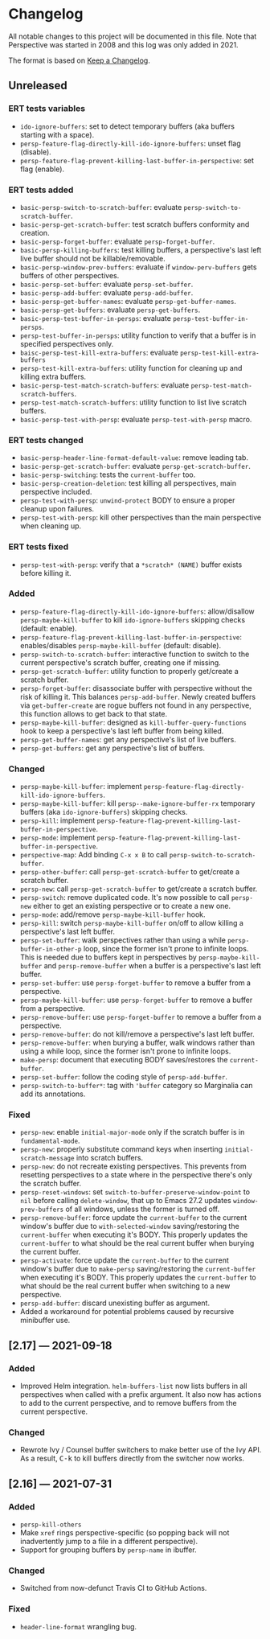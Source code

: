 # Changelog

All notable changes to this project will be documented in this file. Note that
Perspective was started in 2008 and this log was only added in 2021.

The format is based on [Keep a Changelog](https://keepachangelog.com/en/1.0.0/).


## Unreleased

### ERT tests variables

- `ido-ignore-buffers`: set to detect temporary buffers (aka buffers starting with a space).
- `persp-feature-flag-directly-kill-ido-ignore-buffers`: unset flag (disable).
- `persp-feature-flag-prevent-killing-last-buffer-in-perspective`: set flag (enable).


### ERT tests added

- `basic-persp-switch-to-scratch-buffer`: evaluate `persp-switch-to-scratch-buffer`.
- `basic-persp-get-scratch-buffer`: test scratch buffers conformity and creation.
- `basic-persp-forget-buffer`: evaluate `persp-forget-buffer`.
- `basic-persp-killing-buffers`: test killing buffers, a perspective's last left live buffer should not be killable/removable.
- `basic-persp-window-prev-buffers`: evaluate if `window-perv-buffers` gets buffers of other perspectives.
- `basic-persp-set-buffer`: evaluate `persp-set-buffer`.
- `basic-persp-add-buffer`: evaluate `persp-add-buffer`.
- `basic-persp-get-buffer-names`: evaluate `persp-get-buffer-names`.
- `basic-persp-get-buffers`: evaluate `persp-get-buffers`.
- `basic-persp-test-buffer-in-persps`: evaluate `persp-test-buffer-in-persps`.
- `persp-test-buffer-in-persps`: utility function to verify that a buffer is in specified perspectives only.
- `baisc-persp-test-kill-extra-buffers`: evaluate `persp-test-kill-extra-buffers`
- `persp-test-kill-extra-buffers`: utility function for cleaning up and killing extra buffers.
- `basic-persp-test-match-scratch-buffers`: evaluate `persp-test-match-scratch-buffers`.
- `persp-test-match-scratch-buffers`: utility function to list live scratch buffers.
- `basic-persp-test-with-persp`: evaluate `persp-test-with-persp` macro.


### ERT tests changed

- `basic-persp-header-line-format-default-value`: remove leading tab.
- `basic-persp-get-scratch-buffer`: evaluate `persp-get-scratch-buffer`.
- `basic-persp-switching`: tests the `current-buffer` too.
- `basic-persp-creation-deletion`: test killing all perspectives, main perspective included.
- `persp-test-with-persp`: `unwind-protect` BODY to ensure a proper cleanup upon failures.
- `persp-test-with-persp`: kill other perspectives than the main perspective when cleaning up.


### ERT tests fixed

- `persp-test-with-persp`: verify that a `*scratch* (NAME)` buffer exists before killing it.


### Added

- `persp-feature-flag-directly-kill-ido-ignore-buffers`: allow/disallow `persp-maybe-kill-buffer` to kill `ido-ignore-buffers` skipping checks (default: enable).
- `persp-feature-flag-prevent-killing-last-buffer-in-perspective`: enables/disables `persp-maybe-kill-buffer` (default: disable).
- `persp-switch-to-scratch-buffer`: interactive function to switch to the current perspective's scratch buffer, creating one if missing.
- `persp-get-scratch-buffer`: utility function to properly get/create a scratch buffer.
- `persp-forget-buffer`: disassociate buffer with perspective without the risk of killing it.  This balances `persp-add-buffer`.  Newly created buffers via `get-buffer-create` are rogue buffers not found in any perspective, this function allows to get back to that state.
- `persp-maybe-kill-buffer`: designed as `kill-buffer-query-functions` hook to keep a perspective's last left buffer from being killed.
- `persp-get-buffer-names`: get any perspective's list of live buffers.
- `persp-get-buffers`: get any perspective's list of buffers.


### Changed

- `persp-maybe-kill-buffer`: implement `persp-feature-flag-directly-kill-ido-ignore-buffers`.
- `persp-maybe-kill-buffer`: kill `persp--make-ignore-buffer-rx` temporary buffers (aka `ido-ignore-buffers`) skipping checks.
- `persp-kill`: implement `persp-feature-flag-prevent-killing-last-buffer-in-perspective`.
- `persp-mode`: implement `persp-feature-flag-prevent-killing-last-buffer-in-perspective`.
- `perspective-map`: Add binding `C-x x B` to call `persp-switch-to-scratch-buffer`.
- `persp-other-buffer`: call `persp-get-scratch-buffer` to get/create a scratch buffer.
- `persp-new`: call `persp-get-scratch-buffer` to get/create a scratch buffer.
- `persp-switch`: remove duplicated code.  It's now possible to call `persp-new` either to get an existing perspective or to create a new one.
- `persp-mode`: add/remove `persp-maybe-kill-buffer` hook.
- `persp-kill`: switch `persp-maybe-kill-buffer` on/off to allow killing a perspective's last left buffer.
- `persp-set-buffer`: walk perspectives rather than using a while `persp-buffer-in-other-p` loop, since the former isn't prone to infinite loops.  This is needed due to buffers kept in perspectives by `persp-maybe-kill-buffer` and `persp-remove-buffer` when a buffer is a perspective's last left buffer.
- `persp-set-buffer`: use `persp-forget-buffer` to remove a buffer from a perspective.
- `persp-maybe-kill-buffer`: use `persp-forget-buffer` to remove a buffer from a perspective.
- `persp-remove-buffer`: use `persp-forget-buffer` to remove a buffer from a perspective.
- `persp-remove-buffer`: do not kill/remove a perspective's last left buffer.
- `persp-remove-buffer`: when burying a buffer, walk windows rather than using a while loop, since the former isn't prone to infinite loops.
- `make-persp`: document that executing BODY saves/restores the `current-buffer`.
- `persp-set-buffer`: follow the coding style of `persp-add-buffer`.
- `persp-switch-to-buffer*`: tag with `'buffer` category so Marginalia can add its annotations.


### Fixed

- `persp-new`: enable `initial-major-mode` only if the scratch buffer is in `fundamental-mode`.
- `persp-new`: properly substitute command keys when inserting `initial-scratch-message` into scratch buffers.
- `persp-new`: do not recreate existing perspectives.  This prevents from resetting perspectives to a state where in the perspective there's only the scratch buffer.
- `persp-reset-windows`: set `switch-to-buffer-preserve-window-point` to `nil` before calling `delete-window`, that up to Emacs 27.2 updates `window-prev-buffers` of all windows, unless the former is turned off.
- `persp-remove-buffer`: force update the `current-buffer` to the current window's buffer due to `with-selected-window` saving/restoring the `current-buffer` when executing it's BODY.  This properly updates the `current-buffer` to what should be the real current buffer when burying the current buffer.
- `persp-activate`: force update the `current-buffer` to the current window's buffer due to `make-persp` saving/restoring the `current-buffer` when executing it's BODY.  This properly updates the `current-buffer` to what should be the real current buffer when switching to a new perspective.
- `persp-add-buffer`: discard unexisting buffer as argument.
- Added a workaround for potential problems caused by recursive minibuffer use.


## [2.17] — 2021-09-18

### Added

- Improved Helm integration. `helm-buffers-list` now lists buffers in all perspectives when called with a prefix argument. It also now has actions to add to the current perspective, and to remove buffers from the current perspective.


### Changed

- Rewrote Ivy / Counsel buffer switchers to make better use of the Ivy API. As a result, <kbd>C-k</kbd> to kill buffers directly from the switcher now works.


## [2.16] — 2021-07-31

### Added

- `persp-kill-others`
- Make `xref` rings perspective-specific (so popping back will not inadvertently jump to a file in a different perspective).
- Support for grouping buffers by `persp-name` in ibuffer.


### Changed

- Switched from now-defunct Travis CI to GitHub Actions.


### Fixed

- `header-line-format` wrangling bug.
